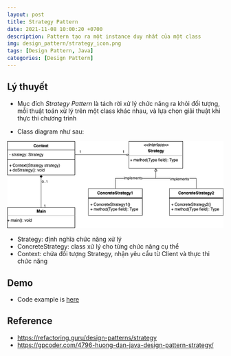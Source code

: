 ```yaml
---
layout: post
title: Strategy Pattern
date: 2021-11-08 10:00:20 +0700
description: Pattern tạo ra một instance duy nhất của một class
img: design_pattern/strategy_icon.png
tags: [Design Pattern, Java]
categories: [Design Pattern]
---
```


## Lý thuyết

- Mục đích *Strategy Pattern* là tách rời xử lý chức năng ra khỏi đối tượng, mỗi thuật toán xử lý trên một class khác nhau, và lựa chọn giải thuật khi thực thi chương trình

- Class diagram như sau:

<div align="center">
    <img src="/assets/img/design_pattern/strategy_pattern.png"/>
</div>

  - Strategy: định nghĩa chức năng xử lý
  - ConcreteStrategy: class xử lý cho từng chức năng cụ thể
  - Context: chứa đối tượng Strategy, nhận yêu cầu từ Client và thực thi chức năng

## Demo

- Code example is [here](https://github.com/huypva/strategy-pattern-example)

## Reference

- <https://refactoring.guru/design-patterns/strategy>
- <https://gpcoder.com/4796-huong-dan-java-design-pattern-strategy/>
